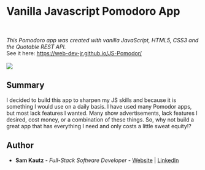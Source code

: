 # Vanilla Javascript Pomodoro App

<br>

_This Pomodoro app was created with vanilla JavaScript, HTML5, CSS3 and the Quotable REST API._
<br>
See it here: https://web-dev-jr.github.io/JS-Pomodor/
<br>
<br>
<image src="./images/PA.png">
  
## Summary

I decided to build this app to sharpen my JS skills and because it is something I would use on a daily basis. 
I have used many Pomodor apps, but most lack features I wanted. Many show advertisements, lack features
I desired, cost money, or a combination of these things. So, why not build a great app that has everything 
I need and only costs a little sweat equity!?


## Author

* **Sam Kautz** - *Full-Stack Software Developer* - [Website](https://samkautzresume.dev/) | [LinkedIn](https://www.linkedin.com/in/sam-k-64455416a/)
